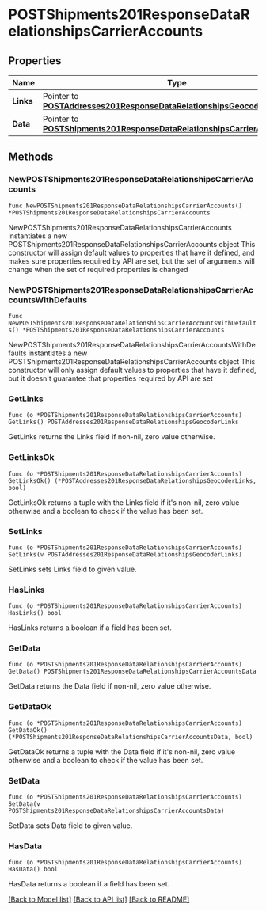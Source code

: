 # POSTShipments201ResponseDataRelationshipsCarrierAccounts

## Properties

Name | Type | Description | Notes
------------ | ------------- | ------------- | -------------
**Links** | Pointer to [**POSTAddresses201ResponseDataRelationshipsGeocoderLinks**](POSTAddresses201ResponseDataRelationshipsGeocoderLinks.md) |  | [optional] 
**Data** | Pointer to [**POSTShipments201ResponseDataRelationshipsCarrierAccountsData**](POSTShipments201ResponseDataRelationshipsCarrierAccountsData.md) |  | [optional] 

## Methods

### NewPOSTShipments201ResponseDataRelationshipsCarrierAccounts

`func NewPOSTShipments201ResponseDataRelationshipsCarrierAccounts() *POSTShipments201ResponseDataRelationshipsCarrierAccounts`

NewPOSTShipments201ResponseDataRelationshipsCarrierAccounts instantiates a new POSTShipments201ResponseDataRelationshipsCarrierAccounts object
This constructor will assign default values to properties that have it defined,
and makes sure properties required by API are set, but the set of arguments
will change when the set of required properties is changed

### NewPOSTShipments201ResponseDataRelationshipsCarrierAccountsWithDefaults

`func NewPOSTShipments201ResponseDataRelationshipsCarrierAccountsWithDefaults() *POSTShipments201ResponseDataRelationshipsCarrierAccounts`

NewPOSTShipments201ResponseDataRelationshipsCarrierAccountsWithDefaults instantiates a new POSTShipments201ResponseDataRelationshipsCarrierAccounts object
This constructor will only assign default values to properties that have it defined,
but it doesn't guarantee that properties required by API are set

### GetLinks

`func (o *POSTShipments201ResponseDataRelationshipsCarrierAccounts) GetLinks() POSTAddresses201ResponseDataRelationshipsGeocoderLinks`

GetLinks returns the Links field if non-nil, zero value otherwise.

### GetLinksOk

`func (o *POSTShipments201ResponseDataRelationshipsCarrierAccounts) GetLinksOk() (*POSTAddresses201ResponseDataRelationshipsGeocoderLinks, bool)`

GetLinksOk returns a tuple with the Links field if it's non-nil, zero value otherwise
and a boolean to check if the value has been set.

### SetLinks

`func (o *POSTShipments201ResponseDataRelationshipsCarrierAccounts) SetLinks(v POSTAddresses201ResponseDataRelationshipsGeocoderLinks)`

SetLinks sets Links field to given value.

### HasLinks

`func (o *POSTShipments201ResponseDataRelationshipsCarrierAccounts) HasLinks() bool`

HasLinks returns a boolean if a field has been set.

### GetData

`func (o *POSTShipments201ResponseDataRelationshipsCarrierAccounts) GetData() POSTShipments201ResponseDataRelationshipsCarrierAccountsData`

GetData returns the Data field if non-nil, zero value otherwise.

### GetDataOk

`func (o *POSTShipments201ResponseDataRelationshipsCarrierAccounts) GetDataOk() (*POSTShipments201ResponseDataRelationshipsCarrierAccountsData, bool)`

GetDataOk returns a tuple with the Data field if it's non-nil, zero value otherwise
and a boolean to check if the value has been set.

### SetData

`func (o *POSTShipments201ResponseDataRelationshipsCarrierAccounts) SetData(v POSTShipments201ResponseDataRelationshipsCarrierAccountsData)`

SetData sets Data field to given value.

### HasData

`func (o *POSTShipments201ResponseDataRelationshipsCarrierAccounts) HasData() bool`

HasData returns a boolean if a field has been set.


[[Back to Model list]](../README.md#documentation-for-models) [[Back to API list]](../README.md#documentation-for-api-endpoints) [[Back to README]](../README.md)


